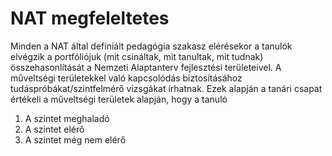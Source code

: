 # NAT megfeleltetes

Minden a NAT által definiált pedagógia szakasz elérésekor a tanulók elvégzik a portfóliójuk \(mit csináltak, mit tanultak, mit tudnak\) összehasonlítását a Nemzeti Alaptanterv fejlesztési területeivel. A műveltségi területekkel való kapcsolódás biztosításához tudáspróbákat/szintfelmérő vizsgákat írhatnak. Ezek alapján a tanári csapat értékeli a műveltségi területek alapján, hogy a tanuló

1. A szintet meghaladó
2. A szintet elérő
3. A szintet még nem elérő

